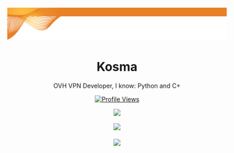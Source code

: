 ![alt text](https://raw.githubusercontent.com/Kosma200/Kosma200/main/image.png)


<h1 align="center">Kosma</h1>
<p align="center">OVH VPN Developer, I know: Python and C+</p>
<a href="https://github.com/Kosma200">
  <p align="center">
   <img src="https://komarev.com/ghpvc/?username=Kosma200" alt="Profile Views">
  </p>
</a>

<p align="center">
  <img src="https://github-readme-stats.vercel.app/api/?username=Kosma200&title_color=4F8CC9&text_color=9f9f9f&show_icons=true&bg_color=00000000&hide_border=true&icon_color=4F8CC9&hide_title=true&count_private=true" />
</p>

<p align="center">
  <img src="https://discord.c99.nl/widget/theme-4/693502062650064906.png" />
  <br />
  <br />
  <img src="https://github-profile-trophy.vercel.app/?username=Kosma200&theme=nord&margin-w=15&margin-h=1&column=6" />
</p>






